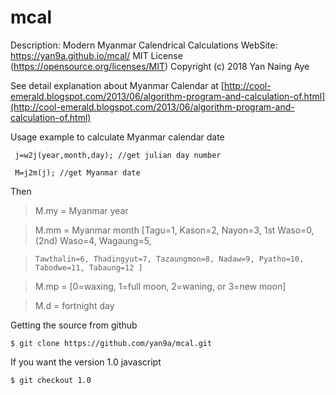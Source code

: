 # mcal
Description: Modern Myanmar Calendrical Calculations
WebSite: https://yan9a.github.io/mcal/
MIT License (https://opensource.org/licenses/MIT)
Copyright (c) 2018 Yan Naing Aye

See detail explanation about Myanmar Calendar at
[http://cool-emerald.blogspot.com/2013/06/algorithm-program-and-calculation-of.html](http://cool-emerald.blogspot.com/2013/06/algorithm-program-and-calculation-of.html)

Usage example to calculate Myanmar calendar date

```
 j=w2j(year,month,day); //get julian day number
 
 M=j2m(j); //get Myanmar date
```
 Then
 
 >    M.my = Myanmar year
     
 >    M.mm = Myanmar month [Tagu=1, Kason=2, Nayon=3, 1st Waso=0, (2nd) Waso=4, Wagaung=5,
     
 >     Tawthalin=6, Thadingyut=7, Tazaungmon=8, Nadaw=9, Pyatho=10, Tabodwe=11, Tabaung=12 ]
      
 >    M.mp = [0=waxing, 1=full moon, 2=waning, or 3=new moon]
     
 >    M.d = fortnight day
     
Getting the source from github
```
$ git clone https://github.com/yan9a/mcal.git
```
If you want the version 1.0 javascript
```
$ git checkout 1.0
```
